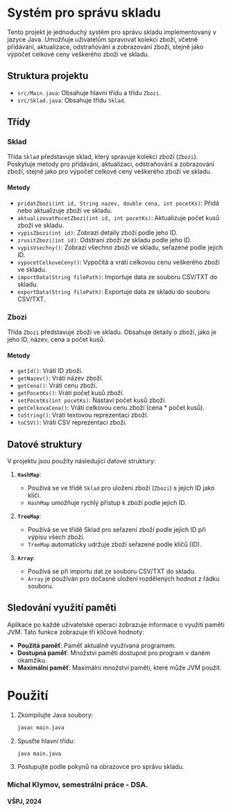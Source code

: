 # Systém pro správu skladu

Tento projekt je jednoduchý systém pro správu skladu implementovaný v jazyce Java. Umožňuje uživatelům spravovat kolekci zboží, včetně přidávání, aktualizace, odstraňování a zobrazování zboží, stejně jako výpočet celkové ceny veškerého zboží ve skladu.

## Struktura projektu

- `src/Main.java`: Obsahuje hlavní třídu a třídu `Zbozi`.
- `src/Sklad.java`: Obsahuje třídu `Sklad`.

## Třídy

### Sklad

Třída `Sklad` představuje sklad, který spravuje kolekci zboží (`Zbozi`). Poskytuje metody pro přidávání, aktualizaci, odstraňování a zobrazování zboží, stejně jako pro výpočet celkové ceny veškerého zboží ve skladu.

#### Metody

- `pridatZbozi(int id, String nazev, double cena, int pocetKs)`: Přidá nebo aktualizuje zboží ve skladu.
- `aktualizovatPocetZbozi(int id, int pocetKs)`: Aktualizuje počet kusů zboží ve skladu.
- `vypisZbozi(int id)`: Zobrazí detaily zboží podle jeho ID.
- `zrusitZbozi(int id)`: Odstraní zboží ze skladu podle jeho ID.
- `vypisVsechny()`: Zobrazí všechno zboží ve skladu, seřazené podle jejich ID.
- `vypocetCelkoveCeny()`: Vypočítá a vrátí celkovou cenu veškerého zboží ve skladu.
- `importData(String filePath)`: Importuje data ze souboru CSV/TXT do skladu.
- `exportData(String filePath)`: Exportuje data ze skladu do souboru CSV/TXT.

### Zbozi

Třída `Zbozi` představuje zboží ve skladu. Obsahuje detaily o zboží, jako je jeho ID, název, cena a počet kusů.

#### Metody

- `getId()`: Vrátí ID zboží.
- `getNazev()`: Vrátí název zboží.
- `getCena()`: Vrátí cenu zboží.
- `getPocetKs()`: Vrátí počet kusů zboží.
- `setPocetKs(int pocetKs)`: Nastaví počet kusů zboží.
- `getCelkovaCena()`: Vrátí celkovou cenu zboží (cena * počet kusů).
- `toString()`: Vrátí textovou reprezentaci zboží.
- `toCSV()`: Vrátí CSV reprezentaci zboží.

## Datové struktury

V projektu jsou použity následující datové struktury:

1. **`HashMap`**:
   - Používá se ve třídě `Sklad` pro uložení zboží (`Zbozi`) s jejich ID jako klíči.
   - `HashMap` umožňuje rychlý přístup k zboží podle jejich ID.


2. **`TreeMap`**:
   - Používá se ve třídě Sklad pro seřazení zboží podle jejich ID při výpisu všech zboží.
   - `TreeMap` automaticky udržuje zboží seřazené podle klíčů (ID).


2. **`Array`**:
   - Používá se při importu dat ze souboru CSV/TXT do skladu.
   - `Array` je používán pro dočasné uložení rozdělených hodnot z řádku souboru.

## Sledování využití paměti

Aplikace po každé uživatelské operaci zobrazuje informace o využití paměti JVM. Tato funkce zobrazuje tři klíčové hodnoty:

- **Použitá paměť**: Paměť aktuálně využívaná programem.
- **Dostupná paměť**: Množství paměti dostupné pro program v daném okamžiku.
- **Maximální paměť**: Maximální množství paměti, které může JVM použít.

# Použití

1. Zkompilujte Java soubory:
    ```sh
    javac main.java
    ```

2. Spusťte hlavní třídu:
    ```sh
    java main.java
    ```

3. Postupujte podle pokynů na obrazovce pro správu skladu.


### Michal Klymov, semestrální práce - DSA.
#### VŠPJ, 2024 
